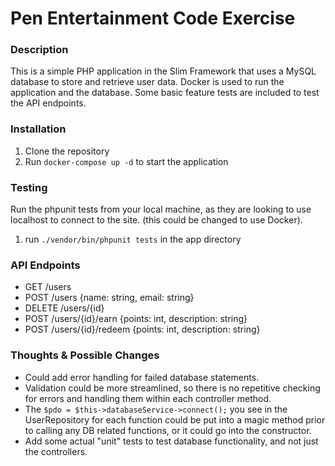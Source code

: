 # Pen Entertainment Code Exercise

### Description
This is a simple PHP application in the Slim Framework that uses a MySQL database to store and retrieve user data.
Docker is used to run the application and the database. Some basic feature tests are included to test the API endpoints.

### Installation
1. Clone the repository
2. Run `docker-compose up -d` to start the application

### Testing
Run the phpunit tests from your local machine, as they are looking to use localhost to connect to the site. (this could be changed to use Docker).
1. run `./vendor/bin/phpunit tests` in the app directory

### API Endpoints
- GET /users
- POST /users {name: string, email: string}
- DELETE /users/{id}
- POST /users/{id}/earn {points: int, description: string}
- POST /users/{id}/redeem {points: int, description: string}

### Thoughts & Possible Changes
- Could add error handling for failed database statements.
- Validation could be more streamlined, so there is no repetitive checking for errors and handling them within each controller method.
- The `$pdo = $this->databaseService->connect();` you see in the UserRepository for each function could be put into a magic method prior to calling any DB related functions, or it could go into the constructor.
- Add some actual "unit" tests to test database functionality, and not just the controllers.